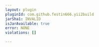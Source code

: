 ```yaml
---
layout: plugin
pluginId: com.github.festin666.yii2build
jarSha1: INVALID
isJarAvailable: true
error: NONE
violations: []

---
```

